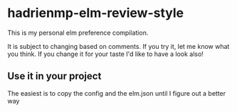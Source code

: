 # hadrienmp-elm-review-style

This is my personal elm preference compilation.

It is subject to changing based on comments. If you try it, let me know what you think. If you change it for your taste I'd like to have a look also!

## Use it in your project
The easiest is to copy the config and the elm.json until I figure out a better way
